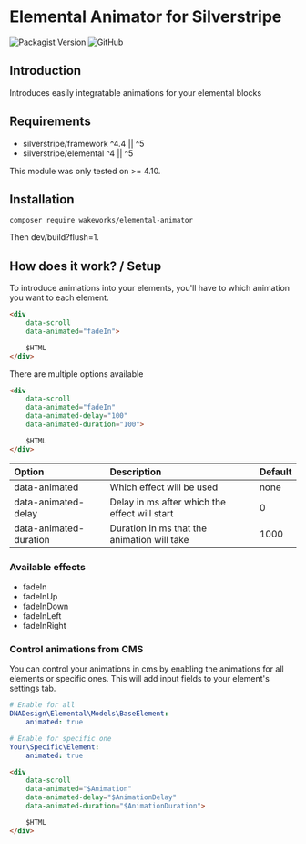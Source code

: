 # Elemental Animator for Silverstripe

![Packagist Version](https://img.shields.io/packagist/v/WakeWorks/elemental-animator?style=flat-square)
![GitHub](https://img.shields.io/github/license/WakeWorks/elemental-animator?style=flat-square)

## Introduction

Introduces easily integratable animations for your elemental blocks

## Requirements

* silverstripe/framework ^4.4 || ^5
* silverstripe/elemental ^4 || ^5

This module was only tested on >= 4.10.

## Installation

```
composer require wakeworks/elemental-animator
```

Then dev/build?flush=1.

## How does it work? / Setup

To introduce animations into your elements, you'll have to which animation you want to each element.

```html
<div
    data-scroll
    data-animated="fadeIn">

    $HTML
</div>
```

There are multiple options available

```html
<div
    data-scroll
    data-animated="fadeIn"
    data-animated-delay="100"
    data-animated-duration="100">

    $HTML
</div>
```

| Option                    | Description                                   | Default |
| :---                      | :---                                          | :--- |
| data-animated             | Which effect will be used                     | none   |
| data-animated-delay       | Delay in ms after which the effect will start | 0 |
| data-animated-duration    | Duration in ms that the animation will take   | 1000 |

### Available effects
* fadeIn
* fadeInUp
* fadeInDown
* fadeInLeft
* fadeInRight

### Control animations from CMS
You can control your animations in cms by enabling the animations for all elements or specific ones. This will add input fields to your element's settings tab.

```yaml
# Enable for all
DNADesign\Elemental\Models\BaseElement:
    animated: true

# Enable for specific one
Your\Specific\Element:
    animated: true
```

```html
<div
    data-scroll
    data-animated="$Animation"
    data-animated-delay="$AnimationDelay"
    data-animated-duration="$AnimationDuration">

    $HTML
</div>
```